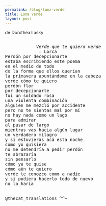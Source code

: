 ```yaml
---
permalink: /blog/luna-verde
title: Luna Verde
layout: post
---
```


de Dorothea Lasky

<pre class="highlight">
<i></i>
            <i>Verde que te quiero verde</i>
             – Lorca
Perdón por decepcionarte
estaba escribiendo este poema
en el medio de todo
de la forma que ellos querían
la primavera apuntándome en la cabeza
verde cómo te quiero 
perdón flor 
por decepcionarte
fui un soldado rosa
una violenta combinación
alguien me mezcló por accidente 
pero no te sientas mal por mí
no hay nada como un lago
para admirar
al pasar de largo 
mientras vas hacia algún lugar
un verdadero milagro
y si estuvieras acá esta noche
como yo quisiera
no me detendría a pedir perdón
te abrazaría 
sin pensarlo
cómo ya te quise
cómo aún te quiero
verde te conozco como a nadie
y si pudiera hacerlo todo de nuevo
no lo haría
       

@thecat_translations ^^~

</pre>



